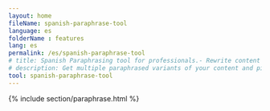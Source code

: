 ```yaml
---
layout: home
fileName: spanish-paraphrase-tool
language: es
folderName : features
lang: es
permalink: /es/spanish-paraphrase-tool
# title: Spanish Paraphrasing tool for professionals.- Rewrite content online for free.
# description: Get multiple paraphrased variants of your content and pick the best variant for your use case. Only tool which provides this feature. Try it out now !
tool: spanish-paraphrase-tool
---
```

{% include section/paraphrase.html %}